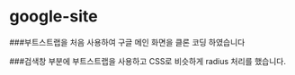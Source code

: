 # google-site

###부트스트랩을 처음 사용하여 구글 메인 화면을 클론 코딩 하였습니다

###검색창 부분에 부트스트랩을 사용하고 CSS로 비슷하게 radius 처리를 했습니다.
